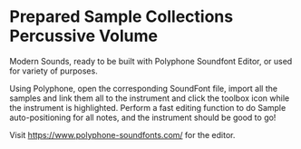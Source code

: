 # Prepared Sample Collections Percussive Volume
 Modern Sounds, ready to be built with Polyphone Soundfont Editor, or used for variety of purposes.

Using Polyphone, open the corresponding SoundFont file, import all the samples and link them all to the instrument and click the toolbox icon while the instrument is highlighted. Perform a fast editing function to do Sample auto-positioning for all notes, and the instrument should be good to go!

Visit https://www.polyphone-soundfonts.com/ for the editor.